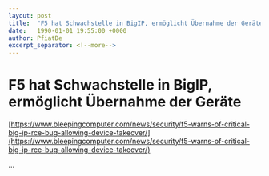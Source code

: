 ```yaml
---
layout: post
title:  "F5 hat Schwachstelle in BigIP, ermöglicht Übernahme der Geräte"
date:   1990-01-01 19:55:00 +0000
author: PfiatDe
excerpt_separator: <!--more-->
---
```


# F5 hat Schwachstelle in BigIP, ermöglicht Übernahme der Geräte
[https://www.bleepingcomputer.com/news/security/f5-warns-of-critical-big-ip-rce-bug-allowing-device-takeover/](https://www.bleepingcomputer.com/news/security/f5-warns-of-critical-big-ip-rce-bug-allowing-device-takeover/)

...
<!--more-->
